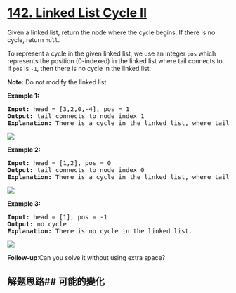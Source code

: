 # [142. Linked List Cycle II](https://leetcode-cn.com/problems/linked-list-cycle-ii/)
Given a linked list, return the node where the cycle begins. If there is no cycle, return <code>null</code>.

To represent a cycle in the given linked list, we use an integer <code>pos</code> which represents the position (0-indexed) in the linked list where tail connects to. If <code>pos</code> is <code>-1</code>, then there is no cycle in the linked list.

**Note:** Do not modify the linked list.



**Example 1:**


<pre><strong>Input: </strong>head = [3,2,0,-4], pos = 1
<strong>Output: </strong>tail connects to node index 1
<strong>Explanation:</strong> There is a cycle in the linked list, where tail connects to the second node.
</pre>

![](https://assets.leetcode.com/uploads/2018/12/07/circularlinkedlist.png)

**Example 2:**


<pre><strong>Input: </strong>head = [1,2], pos = 0
<strong>Output: </strong>tail connects to node index 0
<strong>Explanation:</strong> There is a cycle in the linked list, where tail connects to the first node.
</pre>

![](https://assets.leetcode.com/uploads/2018/12/07/circularlinkedlist_test2.png)

**Example 3:**


<pre><strong>Input: </strong>head = [1], pos = -1
<strong>Output: </strong>no cycle
<strong>Explanation:</strong> There is no cycle in the linked list.
</pre>

![](https://assets.leetcode.com/uploads/2018/12/07/circularlinkedlist_test3.png)



**Follow-up**:Can you solve it without using extra space?
## 解题思路## 可能的變化